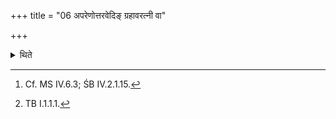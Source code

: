 +++
title = "06 अपरेणोत्तरवेदिङ् ग्रहावरत्नी वा"

+++

<details><summary>थिते</summary>

6. To the west of the Uttaravedi, the two join the two cups or their elbows to each other[^1] with brahma saṁ dhattam...[^2]   

[^1]: Cf. MS IV.6.3; ŚB IV.2.1.15.  

[^2]: TB I.1.1.1.  
</details>
